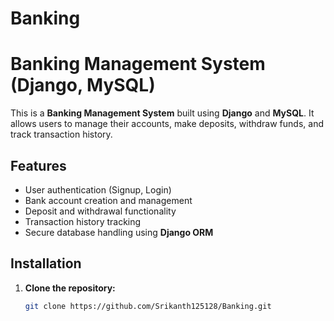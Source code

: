# Banking

# Banking Management System (Django, MySQL)

This is a **Banking Management System** built using **Django** and **MySQL**. It allows users to manage their accounts, make deposits, withdraw funds, and track transaction history.

## Features
- User authentication (Signup, Login)  
- Bank account creation and management  
- Deposit and withdrawal functionality  
- Transaction history tracking  
- Secure database handling using **Django ORM**  

## Installation  
1. **Clone the repository:**  
   ```sh
   git clone https://github.com/Srikanth125128/Banking.git
